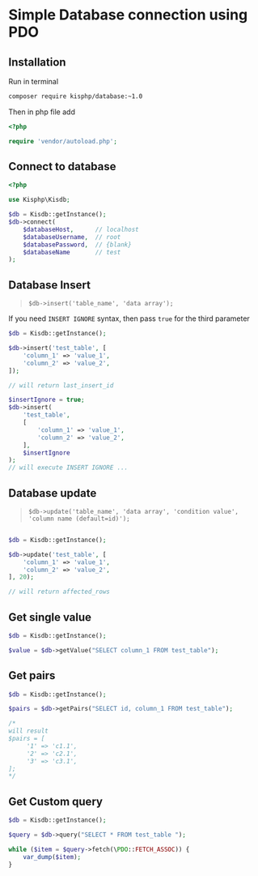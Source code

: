 # Simple Database connection using PDO

## Installation

Run in terminal

```sh
composer require kisphp/database:~1.0
```

Then in php file add 

```php
<?php

require 'vendor/autoload.php';

```

## Connect to database

```php
<?php

use Kisphp\Kisdb;

$db = Kisdb::getInstance();
$db->connect(
    $databaseHost,      // localhost
    $databaseUsername,  // root
    $databasePassword,  // {blank}
    $databaseName       // test
);
```


## Database Insert

> `$db->insert('table_name', 'data array');`

If you need `INSERT IGNORE` syntax, then pass `true` for the third parameter

```php
$db = Kisdb::getInstance();

$db->insert('test_table', [
    'column_1' => 'value_1',
    'column_2' => 'value_2',
]);

// will return last_insert_id

$insertIgnore = true;
$db->insert(
    'test_table',
    [
        'column_1' => 'value_1',
        'column_2' => 'value_2',
    ],
    $insertIgnore
);
// will execute INSERT IGNORE ...

```

## Database update

> `$db->update('table_name', 'data array', 'condition value', 'column name (default=id)');`

```php

$db = Kisdb::getInstance();

$db->update('test_table', [
    'column_1' => 'value_1',
    'column_2' => 'value_2',
], 20);

// will return affected_rows

```


## Get single value

```php
$db = Kisdb::getInstance();

$value = $db->getValue("SELECT column_1 FROM test_table");
```

## Get pairs 

```php
$db = Kisdb::getInstance();

$pairs = $db->getPairs("SELECT id, column_1 FROM test_table");

/*
will result
$pairs = [
     '1' => 'c1.1',
     '2' => 'c2.1',
     '3' => 'c3.1',
];
*/
```

## Get Custom query
 

```php
$db = Kisdb::getInstance();

$query = $db->query("SELECT * FROM test_table ");

while ($item = $query->fetch(\PDO::FETCH_ASSOC)) {
    var_dump($item);
}
```
